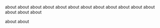 about about about about about about about about about about about about about 
about 
about 

about 
about 